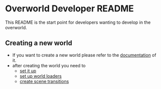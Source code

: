 # Overworld Developer README

This README is the start point for developers wanting to develop in the overworld.

## Creating a new world

- If you want to create a new world please refer to the [documentation](create-new-world.md) of it.
- after creating the world you need to
  - [set it up](add-area.md)
  - [set up world loaders](world-loaders.md)
  - [create scene transitions](scene-transitions.md)
